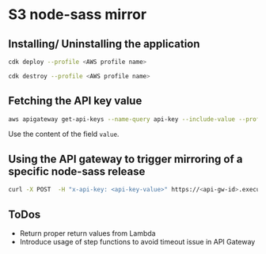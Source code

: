 # S3 node-sass mirror

## Installing/ Uninstalling the application

```sh
cdk deploy --profile <AWS profile name>
```

```sh
cdk destroy --profile <AWS profile name>
```

## Fetching the API key value

```sh
aws apigateway get-api-keys --name-query api-key --include-value --profile <AWS profile name>
```

Use the content of the field `value`.


## Using the API gateway to trigger mirroring of a specific node-sass release

```sh
curl -X POST  -H "x-api-key: <api-key-value>" https://<api-gw-id>.execute-api.eu-central-1.amazonaws.com/prod/v1.0/mirror?tag=v4.13.1
```

## ToDos

- Return proper return values from Lambda
- Introduce usage of step functions to avoid timeout issue in API Gateway
